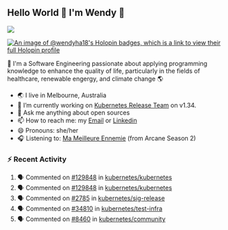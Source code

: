 ## Hello World 👋 I'm Wendy 🧃 
![](https://komarev.com/ghpvc/?username=wendy-ha18)

[![An image of @wendyha18's Holopin badges, which is a link to view their full Holopin profile](https://holopin.me/wendyha18)](https://holopin.io/@wendyha18)

🌱 I'm a Software Engineering passionate about applying programming knowledge to enhance the quality of life, particularly in the fields of healthcare, renewable engergy, and climate change 🌎

- 🌏 I live in Melbourne, Australia
- 🔭 I’m currently working on [Kubernetes Release Team](https://github.com/kubernetes/sig-release/tree/master) on v1.34.
- 💬 Ask me anything about open sources
- 📫 How to reach me: my [Email](mailto:wendyha.sut@gmail.com) or [Linkedin](https://www.linkedin.com/in/wendyha-sut/)
- 😄 Pronouns: she/her
- 🎧 Listening to: [Ma Meilleure Ennemie](https://www.youtube.com/watch?v=1F3OGIFnW1k) (from Arcane Season 2)

### :zap: Recent Activity

<!--START_SECTION:activity-->
1. 🗣 Commented on [#129848](https://github.com/kubernetes/kubernetes/issues/129848#issuecomment-2890491881) in [kubernetes/kubernetes](https://github.com/kubernetes/kubernetes)
2. 🗣 Commented on [#129848](https://github.com/kubernetes/kubernetes/issues/129848#issuecomment-2890440749) in [kubernetes/kubernetes](https://github.com/kubernetes/kubernetes)
3. 🗣 Commented on [#2785](https://github.com/kubernetes/sig-release/pull/2785#issuecomment-2888072963) in [kubernetes/sig-release](https://github.com/kubernetes/sig-release)
4. 🗣 Commented on [#34810](https://github.com/kubernetes/test-infra/pull/34810#issuecomment-2888045848) in [kubernetes/test-infra](https://github.com/kubernetes/test-infra)
5. 🗣 Commented on [#8460](https://github.com/kubernetes/community/pull/8460#issuecomment-2884182955) in [kubernetes/community](https://github.com/kubernetes/community)
<!--END_SECTION:activity-->
